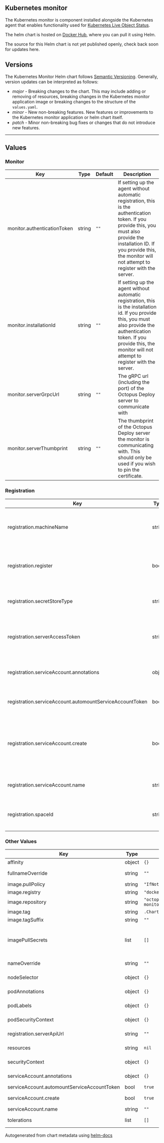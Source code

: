 ## Kubernetes monitor

The Kubernetes monitor is component installed alongside the Kubernetes agent that enables functionality used for [Kubernetes Live Object Status](https://octopus.com/docs/kubernetes/live-object-status).

The helm chart is hosted on [Docker Hub](https://hub.docker.com/r/octopusdeploy/kubernetes-monitor-chart), where you can pull it using Helm.

The source for this Helm chart is not yet published openly, check back soon for updates here.

## Versions

The Kubernetes Monitor Helm chart follows [Semantic Versioning](https://semver.org/). Generally, version updates can be interpreted as follows:

- *major* - Breaking changes to the chart. This may include adding or removing of resources, breaking changes in the Kubernetes monitor application image or breaking changes to the structure of the `values.yaml`.
- *minor* - New non-breaking features. New features or improvements to the Kubernetes monitor application or helm chart itself.
- *patch* - Minor non-breaking bug fixes or changes that do not introduce new features.

----------------------------------------------

## Values

### Monitor

| Key                         | Type   | Default | Description                                                                                                                                                                                                                              |
| --------------------------- | ------ | ------- | ---------------------------------------------------------------------------------------------------------------------------------------------------------------------------------------------------------------------------------------- |
| monitor.authenticationToken | string | `""`    | If setting up the agent without automatic registration, this is the authentication token. If you provide this, you must also provide the installation ID. If you provide this, the monitor will not attempt to register with the server. |
| monitor.installationId      | string | `""`    | If setting up the agent without automatic registration, this is the installation id. If you provide this, you must also provide the authentication token. If you provide this, the monitor will not attempt to register with the server. |
| monitor.serverGrpcUrl       | string | `""`    | The gRPC url (including the port) of the Octopus Deploy server to communicate with                                                                                                                                                       |
| monitor.serverThumbprint    | string | `""`    | The thumbprint of the Octopus Deploy server the monitor is communicating with. This should only be used if you wish to pin the certificate.                                                                                              |

### Registration

| Key                                                      | Type   | Default    | Description                                                                     |
| -------------------------------------------------------- | ------ | ---------- | ------------------------------------------------------------------------------- |
| registration.machineName                                 | string | `""`       | The machine name of the agent this monitor is responsible for                   |
| registration.register                                    | bool   | `true`     | Automatically register the monitor with the Octopus Deploy server               |
| registration.secretStoreType                             | string | `"secret"` | The type of secret store to use when saving configuration                       |
| registration.serverAccessToken                           | string | `""`       | The access token to authenticate to Octopus Deploy to register with             |
| registration.serviceAccount.annotations                  | object | `{}`       | Additional annotations for the service account                                  |
| registration.serviceAccount.automountServiceAccountToken | bool   | `true`     | Auto-mount service account token                                                |
| registration.serviceAccount.create                       | bool   | `true`     | Specifies whether a service account should be created for the registration hook |
| registration.serviceAccount.name                         | string | `""`       | Custom service account name                                                     |
| registration.spaceId                                     | string | `""`       | The space id that the monitor is registering with                               |

### Other Values

| Key                                         | Type   | Default                              | Description                                                                                                                                                           |
| ------------------------------------------- | ------ | ------------------------------------ | --------------------------------------------------------------------------------------------------------------------------------------------------------------------- |
| affinity                                    | object | `{}`                                 | Custom affinity for kubernetes monitor pods                                                                                                                           |
| fullnameOverride                            | string | `""`                                 | Override for the fully qualified app name for generated resources                                                                                                     |
| image.pullPolicy                            | string | `"IfNotPresent"`                     | Image pull policy                                                                                                                                                     |
| image.registry                              | string | `"docker.io"`                        | Registry host to pull images from                                                                                                                                     |
| image.repository                            | string | `"octopusdeploy/kubernetes-monitor"` | Image name to use                                                                                                                                                     |
| image.tag                                   | string | `.Chart.AppVersion`                  | Image tag to use                                                                                                                                                      |
| image.tagSuffix                             | string | `""`                                 |                                                                                                                                                                       |
| imagePullSecrets                            | list   | `[]`                                 | Optional array of imagePullSecrets containing private registry credentials Ref: https://kubernetes.io/docs/tasks/configure-pod-container/pull-image-private-registry/ |
| nameOverride                                | string | `""`                                 | Override for the short name for generated resources                                                                                                                   |
| nodeSelector                                | object | `{}`                                 | Custom node selector for kubernetes monitor pods                                                                                                                      |
| podAnnotations                              | object | `{}`                                 | Annotations to be added to kubernetes monitor pods                                                                                                                    |
| podLabels                                   | object | `{}`                                 | Labels to be added to kubernetes monitor pods                                                                                                                         |
| podSecurityContext                          | object | `{}`                                 | Security context for kubernetes monitor pods                                                                                                                          |
| registration.serverApiUrl                   | string | `""`                                 | The API URL of Octopus Deploy for registration                                                                                                                        |
| resources                                   | string | `nil`                                | Resources to allocate for the kubernetes monitor pod                                                                                                                  |
| securityContext                             | object | `{}`                                 | Security context for kubernetes monitor containers                                                                                                                    |
| serviceAccount.annotations                  | object | `{}`                                 | Additional annotations for the service account                                                                                                                        |
| serviceAccount.automountServiceAccountToken | bool   | `true`                               | Auto-mount service account token or not                                                                                                                               |
| serviceAccount.create                       | bool   | `true`                               | Specifies whether a service account should be created                                                                                                                 |
| serviceAccount.name                         | string | `""`                                 | Custom service account name                                                                                                                                           |
| tolerations                                 | list   | `[]`                                 | Custom tolerations for kubernetes monitor pods                                                                                                                        |

Autogenerated from chart metadata using [helm-docs](https://github.com/norwoodj/helm-docs)